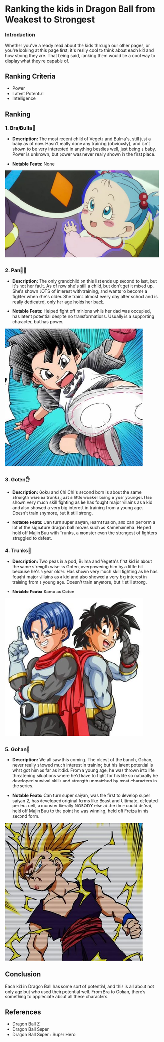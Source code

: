 # Ranking the kids in Dragon Ball from Weakest to Strongest

### Introduction
Whether you've already read about the kids through our other pages, or you're looking at this page first, it's really cool to think about each kid and how strong they are. That being said, ranking them would be a cool way to display what they're capable of.

## Ranking Criteria
- Power
- Latent Potential
- Intelligence 

## Ranking

### 1. **Bra/Bulla**👶

- **Description:** The most recent child of Vegeta and Bulma's, still just a baby as of now. Hasn't really done any training (obviously), and isn't shown to be very interested in anything besdies well, just being a baby. Power is unknown, but power was never really shown in the first place.

- **Notable Feats:** None


![Image](BRA.jpg)
##
### 2. **Pan**🦸‍♀️

- **Description:** The only grandchild on this list ends up second to last, but it's not her fault. As of now she's still a child, but don't get it mixed up. She's shown LOTS of interest with training, and wants to become a fighter when she's older. She trains almost every day after school and is really dedicated, only her age holds her back.

- **Notable Feats:** Helped fight off minions while her dad was occupied, has latent potential despite no transformations. Usually is a supporting character, but has power.

![Image](pan.jpg)
##
### 3. **Goten**✋

- **Description:** Goku and Chi Chi's second born is about the same strength wise as trunks, just a little weaker being a year younger. Has shown very much skill fighting as he has fought major villains as a kid and also showed a very big interest in training from a young age. Doesn't train anymore, but it still strong.

- **Notable Feats:** Can turn super saiyan, learnt fusion, and can perform a lot of the signature dragon ball moves such as Kamehameha. Helped hold off Majin Buu with Trunks, a monster even the strongest of fighters struggled to defeat.


### 4. **Trunks**🤚

- **Description:** Two peas in a pod, Bulma and Vegeta's first kid is about the same strength wise as Goten, overpowering him by a little bit because he's a year older. Has shown very much skill fighting as he has fought major villains as a kid and also showed a very big interest in training from a young age. Doesn't train anymore, but it still strong.

- **Notable Feats:** Same as Goten

![Image](TRUNKSTEN.jpg)
##

### 5. **Gohan**💪

- **Description:** We all saw this coming. The oldest of the bunch, Gohan, never really showed much interest in training but his latent potential is what got him as far as it did. From a young age, he was thrown into life threatening situations where he'd have to fight for his life so naturally he developed survival skills and strength unmatched by most characters in the series.

- **Notable Feats:** Can turn super saiyan, was the first to develop super saiyan 2, has developed original forms like Beast and Ultimate, defeated perfect cell, a monster literally NOBODY else at the time could defeat, held off Majin Buu to the point he was winning, held off Freiza in his second form.

![Image](GOHAN.jpg)

## Conclusion
Each kid in Dragon Ball has some sort of potential, and this is all about not only age but who used their potential well. From Bra to Gohan, there's something to appreciate about all these characters.


## References
- Dragon Ball Z
- Dragon Ball Super
- Dragon Ball Super : Super Hero